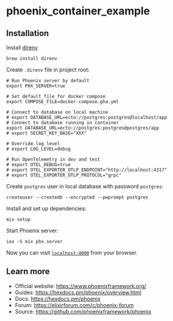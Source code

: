 # phoenix_container_example

## Installation

Install [direnv](https://direnv.net/)

```console
brew install direnv
```

Create `.direnv` file in project root:

```shell
# Run Phoenix server by default
export PHX_SERVER=true

# Set default file for docker compose
export COMPOSE_FILE=docker-compose.gha.yml

# Connect to database on local machine
# export DATABASE_URL=ecto://postgres:postgres@localhost/app
# Connect to database running in container
export DATABASE_URL=ecto://postgres:postgres@postgres/app
# export SECRET_KEY_BASE="XXX"

# Override log level
# export LOG_LEVEL=debug

# Run OpenTelemetry in dev and test
# export OTEL_DEBUG=true
# export OTEL_EXPORTER_OTLP_ENDPOINT="http://localhost:4317"
# export OTEL_EXPORTER_OTLP_PROTOCOL="grpc"
```

Create `postgres` user in local database with password `postgres`:

```console
createuser --createdb --encrypted --pwprompt postgres
```

Install and set up dependencies:

```console
mix setup
```

Start Phoenix server:

```console
iex -S mix phx.server
```

Now you can visit [`localhost:4000`](http://localhost:4000) from your browser.


## Learn more

  * Official website: https://www.phoenixframework.org/
  * Guides: https://hexdocs.pm/phoenix/overview.html
  * Docs: https://hexdocs.pm/phoenix
  * Forum: https://elixirforum.com/c/phoenix-forum
  * Source: https://github.com/phoenixframework/phoenix

